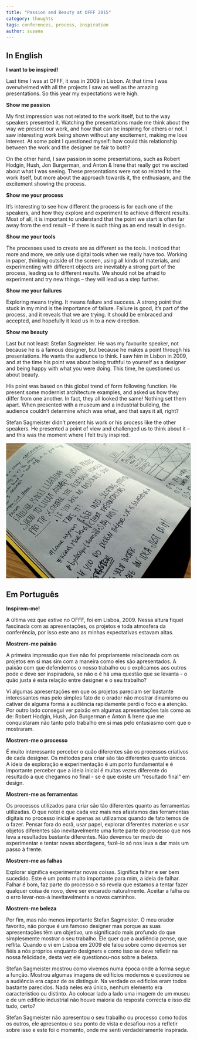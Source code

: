 ```yaml
---
title: "Passion and Beauty at OFFF 2015"
category: thoughts
tags: conferences, process, inspiration
author: susana
---
```


## In English

**I want to be inspired!**

Last time I was at OFFF, it was in 2009 in Lisbon. At that time I was overwhelmed with all the projects I saw as well as the amazing presentations. So this year my expectations were high.


**Show me passion**

My first impression was not related to the work itself, but to the way speakers presented it. Watching the presentations made me think about the way we present our work, and how that can be inspiring for others or not. I saw interesting work being shown without any excitement, making me lose interest. At some point I questioned myself: how could this relationship between the work and the designer be fair to both?

On the other hand, I saw passion in some presentations, such as Robert Hodgin, Hush, Jon Burgerman, and Anton & Irene that really got me excited about what I was seeing. These presentations were not so related to the work itself, but more about the approach towards it, the enthusiasm, and the excitement showing the process.


**Show me your process**

It’s interesting to see how different the process is for each one of the speakers, and how they explore and experiment to achieve different results. Most of all, it is important to understand that the point we start is often far away from the end result – if there is such thing as an end result in design.

**Show me your tools**

The processes used to create are as different as the tools. I noticed that more and more, we only use digital tools when we really have too. Working in paper, thinking outside of the screen, using all kinds of materials, and experimenting with different objects are inevitably a strong part of the process, leading us to different results. We should not be afraid to experiment and try new things – they will lead us a step further.

**Show me your failures**

Exploring means trying. It means failure and success. A strong point that stuck in my mind is the importance of failure. Failure is good, it’s part of the process, and it reveals that we are trying. It should be embraced and accepted, and hopefully it lead us in to a new direction.

**Show me beauty**

Last but not least: Stefan Sagmeister. He was my favourite speaker, not because he is a famous designer, but because he makes a point through his presentations. He wants the audience to think. I saw him in Lisbon in 2009, and at the time his point was about being truthful to yourself as a designer and being happy with what you were doing. This time, he questioned us about beauty.

His point was based on this global trend of form following function. He present some modernist architecture examples, and asked us how they differ from one another. In fact, they all looked the same! Nothing set them apart. When presented with a museum and a industrial building, the audience couldn’t determine which was what, and that says it all, right?

Stefan Sagmeister didn’t present his work or his process like the other speakers. He presented a point of view and challenged us to think about it – and this was the moment where I felt truly inspired.

[![Sketch interface](07-06-passionandbeauty/passion.jpg)](07-06-passionandbeauty/passion.jpg)

## Em Português
**Inspirem-me!**

A última vez que estive no OFFF, foi em Lisboa, 2009. Nessa altura fiquei fascinada com as apresentações, os projetos e toda atmosfera da conferência, por isso este ano as minhas expectativas estavam altas.

**Mostrem-me paixão**

A primeira impressão que tive não foi propriamente relacionada com os projetos em si mas sim com a maneira como eles são apresentados. A paixão com que defendemos o nosso trabalho ou o explicamos aos outros pode e deve ser inspiradora, se não o é há uma questão que se levanta -  o quão justa é esta relação entre designer e o seu trabalho?

Vi algumas apresentações em que os projetos pareciam ser bastante interessantes mas pelo simples fato de o orador não mostrar dinamismo ou cativar de alguma forma a audiência rapidamente perdi o foco e a atenção. Por outro lado consegui ver paixão em algumas apresentações tais como as de: Robert Hodgin, Hush, Jon Burgerman e Anton & Irene que me conquistaram não tanto pelo trabalho em si mas pelo entusiasmo com que o mostraram.

**Mostrem-me o processo**

É muito interessante perceber o quão diferentes são os processos criativos de cada designer. Os métodos para criar são tão diferentes quanto únicos. A ideia de exploração e experimentação é um ponto fundamental e é importante perceber que a ideia inicial é muitas vezes diferente do resultado a que chegamos no final - se é que existe um “resultado final” em design.

**Mostrem-me as ferramentas**

Os processos utilizados para criar são tão diferentes quanto as ferramentas utilizadas. O que notei é que cada vez mais nos afastamos das ferramentas digitais no processo inicial e apenas as utilizamos quando de fato temos de o fazer. Pensar fora do ecrã, usar papel, explorar diferentes materias e usar objetos diferentes são inevitavelmente uma forte parte do processo que nos leva a resultados bastante diferentes. Não devemos ter medo de experimentar e tentar novas abordagens, fazê-lo só nos leva a dar mais um passo à frente.

**Mostrem-me as falhas**

Explorar significa experimentar novas coisas. Significa falhar e ser bem sucedido. Este é um ponto muito importante para mim, a ideia de falhar. Falhar é bom, faz parte do processo e só revela que estamos a tentar fazer qualquer coisa de novo, deve ser encarado naturalmente. Aceitar a falha ou o erro levar-nos-á inevitavelmente a novos caminhos.

**Mostrem-me beleza**

Por fim, mas não menos importante Stefan Sagmeister. O meu orador favorito, não porque é um famoso designer mas porque as suas apresentações têm um objetivo, um significado mais profundo do que simplesmente mostrar o seu trabalho. Ele quer que a audiência pense, que reflita. Quando o vi em Lisboa em 2009 ele falou sobre como devemos ser fiéis a nós próprios enquanto designers e como isso se deve refletir na nossa felicidade, desta vez ele questionou-nos sobre a beleza.

Stefan Sagmeister mostrou como vivemos numa época onde a forma segue a função. Mostrou algumas imagens de edificios modernos e questionou se a audiência era capaz de os distinguir. Na verdade os edificíos eram todos bastante parecidos. Nada neles era único, nenhum elemento era caracteristico ou distinto. Ao colocar lado a lado uma imagem de um museu e de um edificio industrial não houve maioria da resposta correcta e isso diz tudo, certo?

Stefan Sagmeister não apresentou o seu trabalho ou processo como todos os outros, ele apresentou o seu ponto de vista e desafiou-nos a refletir sobre isso e este foi o momento, onde me senti verdadeiramente inspirada.

